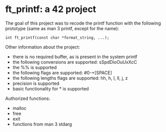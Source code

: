 # ft_printf: a 42 project

The goal of this project was to recode the printf function with the following prototype
(same as man 3 printf, except for the name):
```
int ft_printf(const char *format_string, ...);
```

Other information about the project:
- there is no required buffer, as is present in the system printf
- the following conversions are supported: sSpdDioOuUxXcC
- the %% is supported
- the following flags are supported: #0-+[SPACE]
- the following lengths flags are supported: hh, h, l, ll, j, z
- precision is supported
- basic functionality for * is supported

Authorized functions:
- malloc
- free
- exit
- functions from man 3 stdarg

